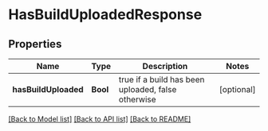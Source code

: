 # HasBuildUploadedResponse

## Properties
Name | Type | Description | Notes
------------ | ------------- | ------------- | -------------
**hasBuildUploaded** | **Bool** | true if a build has been uploaded, false otherwise | [optional] 

[[Back to Model list]](../README.md#documentation-for-models) [[Back to API list]](../README.md#documentation-for-api-endpoints) [[Back to README]](../README.md)


